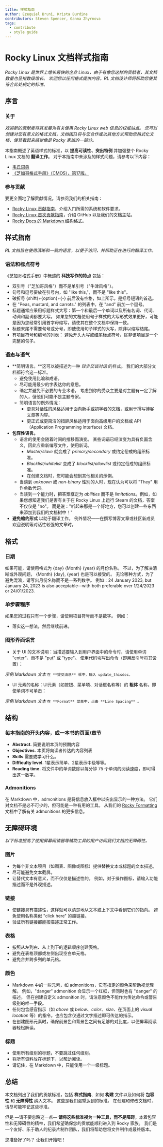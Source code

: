 ```yaml
---
title: 样式指南
author: Ezequiel Bruni, Krista Burdine
contributors: Steven Spencer, Ganna Zhyrnova
tags:
  - contribute
  - style guide
---
```


# Rocky Linux 文档样式指南

*Rocky Linux 是世界上增长最快的企业 Linux，由于有像您这样的贡献者，其文档数量也呈指数级增长。 欢迎您以任何格式提供内容，RL 文档设计师将帮助您使其符合此处规定的标准。*

## 序言

### 关于

*欢迎新的贡献者将其发展为有关使用 Rocky Linux web 信息的权威站点。 您可以创建对您有意义的格式文档，文档团队将与您合作或以其他方式帮助您格式化文档，使其看起来感觉像是 Rocky 家族的一部分。*

本指南概述了英语样式的标准，以 **提高可读性、突出特例** 并加强整个 Rocky Linux 文档的 **翻译工作**。 对于本指南中未涉及的样式问题，请参考以下内容：

- [韦氏词典](https://www.merriam-webster.com/)
- [《芝加哥格式手册》（CMOS），第17版。](https://www.chicagomanualofstyle.org/home.html)

### 参与贡献

要更全面地了解贡献情况，请参阅我们的相关指南：

- [Rocky Linux 贡献指南](https://docs.rockylinux.org/guides/contribute/)，介绍入门所需的系统和软件要求。
- [Rocky Linux 首次贡献指南](beginners.md)，介绍 GitHub 以及我们的文档主站。
- [Rocky Docs 的 Markdown 结构格式](rockydocs_formatting.md)。

## 样式指南

*RL 文档旨在使用清晰和一致的语言，以便于访问，并帮助正在进行的翻译工作。*

### 语法和标点符号

《芝加哥格式手册》中概述的 **科技写作的特点** 包括：

- 双引号（"芝加哥风格"）而不是单引号（"牛津风格"）。
- 句号和逗号要放在引号内，如 "like this,"，而不是 "like this"。
- 破折号 {shift}+{option}+{-} 前后没有空格，如上所示，是括号短语的首选。
- 在 "Peas, mustard, and carrots." 的列表中，在 "and" 前加一个逗号。
- 标题通常应采用标题样式大写：第一个和最后一个单词以及所有名词、代词、动词和副词都要大写。 如果您的文档使用句子样式的大写形式效果更好，可能是因为您经常引用首字母缩写，请使其在整个文档中保持一致。
- 标题末尾不需要句号或分号，即使使用句子样式的大写，除非以缩写结尾。
- 有项目符号和编号的列表： 避免开头大写或结尾标点符号，除非该项目是一个完整的句子。

### 语态与语气

- **简明语言。**这可以被描述为一种 *较少交谈对话* 的样式。 我们的大部分文档都符合这一标准。
    - 避免使用比喻和成语。
    - 尽可能用最少的字表达你的意思。
    - 确定并避免不必要的专业术语。 考虑到你的受众主要是对主题有一定了解的人，但他们可能不是主题专家。
    - 简明语言的例外情况：
        - 更具对话性的风格适用于面向新手或初学者的文档，或用于撰写博客文章等内容。
        - 更正式或更简洁的措辞风格适用于面向高级用户的文档或 API（Application Programming Interface) 文档。
- **包容性语言。**
    - 语言的使用会随着时间的推移而演变。 某些词语已经演变为具有负面含义，因此应重新编写文件，使用新词。
        - *Master/slave* 就变成了 *primary/secondary* 或约定俗成的组织标准。
        - *Blacklist/whitelist* 变成了 *blocklist/allowlist* 或约定俗成的组织标准。
        - 在创建文档时，您可能会想到其他相关的示例。
    - 当谈到 *unknown* 或 *non-binary* 性别的人时，现在认为可以将 "They" 用作单数代词。
    - 当谈到一个能力时，把答案框定为 *abilities* 而不是 *limitations*。例如，如果您想知道我们是否有关于在 Rocky Linux 上运行 Steam 的文档，答案不仅仅是 "no"。 而是说："听起来那是一个好地方，您可以创建一些东西来添加到我们的文档树中！"
- **避免缩约形式** 以助于翻译工作。 例外情况——在撰写博客文章或社区新成员欢迎说明等对话性较强的文章时。

## 格式

### 日期

如果可能，请使用格式为 {day} {Month} {year} 的月份名称。 不过，为了解决清晰或外观问题， {Month} {day}, {year} 也是可以接受的。 无论哪种方式，为了避免混淆，请写出月份名称而不是一系列数字。 例如：24 January 2023, but January 24, 2023 is also acceptable—with both preferable over 1/24/2023 or 24/01/2023.

### 单步骤程序

如果您的过程只有一个步骤，请使用项目符号而不是数字。 例如：

- 落实这一想法，然后继续前进。

### 图形界面语言

- 关于 UI 的文本说明：当描述要输入到用户界面中的命令时，请使用单词 "enter"，而不是 "put" 或 "type"。 使用代码块写出命令（即用反引号将其设置）：

*示例 Markdown 文本* `在 **提交消息** 框中，输入 update_thisdoc。`

- UI 元素的名称：UI元素（如按钮、菜单项、对话框名称等）的 **粗体** 名称，即使单词不可单击：

*示例 Markdown 文本* `在 **Format** 菜单中，点击 **Line Spacing** 。`

## 结构

### 每本指南的开头内容，或一本书的页面/章节

- **Abstract.** 简要说明本页的预期内容
- **Objectives.** 本页将向读者传达的内容列表
- **Skills** 需要或学习什么。
- **Difficulty level.** 1星表示简单、2星表示中级等等。
- **Reading time.** 将文件中的单词数除以每分钟 75 个单词的阅读速度，即可得出这一数字。

### Admonitions

在 Markdown 中，admonitions 是将信息放入框中以突出显示的一种方法。 它们对文档不是必不可少的，但可能是一种有用的工具。 从我们的 [Rocky Formatting](rockydocs_formatting.md) 文档中了解有关 admonitions 的更多信息。

## 无障碍环境

*以下标准提高了使用屏幕阅读器等辅助工具的用户访问我们文档的无障碍性。*

### 图片

- 为每个非文本项目（如图表、图像或图标）提供替换文本或标题的文本描述。
- 尽可能避免文本截屏。
- 让替代文本有意义，而不仅仅是描述性的。 例如，对于操作图标，请输入功能描述而不是外观描述。

### 链接

- 使链接具有描述性，这样就可以清楚地从文本或上下文中看到它们的指向。 避免使用名称类似 "click here" 的超链接。
- 验证所有链接都能按描述正常工作。

### 表格

- 按照从左到右、从上到下的逻辑顺序创建表格。
- 避免在表格顶部或左侧出现空白单元格。
- 避免合并跨多列的单元格。

### 颜色

- Markdown 中的一些元素，如 admonitions，它有指定的颜色来帮助视觉理解。 例如，"danger" admonition 会显示一个红框，但同时也有 "danger" 的描述。 但在创建自定义 admonition 时，请注意颜色不能作为传达命令或警告级别的唯一手段。
- 任何包含感官指示（如 *above* 或 *below*、*color*、*size*、在页面上的 *visual location* 等）的指令，也应包含仅通过文字描述即可传达的指示。
- 在创建图形元素时，确保前景色和背景色之间有足够的对比度，以便屏幕阅读器轻松解读。

### 标题

- 使用所有级别的标题，不要跳过任何级别。
- 将所有资料放在标题下，以帮助阅读。
- 请记住，在 Markdown 中，只能使用一个一级标题。

## 总结

本文档列出了我们的贡献标准，包括 **样式指南**、如何 **构建** 文件以及如何将 **包容性** 和 **无障碍性** 纳入文本。 这些是我们渴望达到的标准。 在创建和修改文档时，请尽可能牢记这些标准。

但是 —请不要忽略这一点— **请将这些标准视为一种工具，而不是障碍**。本着包容性和无障碍性的精神，我们希望确保您的贡献能顺利进入到 Rocky 家族。 我们是一个友好、乐于助人的纪录片制作团队，我们将帮助您将文件制作成最终版本。

您准备好了吗？ 让我们开始吧！
